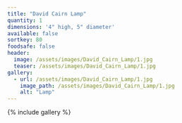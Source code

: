 ```yaml
---
title: "David Cairn Lamp"
quantity: 1
dimensions: '4" high, 5" diameter'
available: false
sortkey: 80
foodsafe: false
header:
  image: /assets/images/David_Cairn_Lamp/1.jpg
  teaser: /assets/images/David_Cairn_Lamp/1.jpg
gallery:
  - url: /assets/images/David_Cairn_Lamp/1.jpg
    image_path: /assets/images/David_Cairn_Lamp/1.jpg
    alt: "Lamp"
---
```


{% include gallery %}

